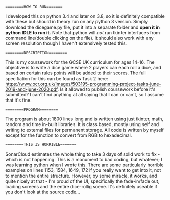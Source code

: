 `========HOW TO RUN=======`

I developed this on python 3.4 and later on 3.8, so it is definitely compatible with these but should in theory run on any python 3 version. Simply download the dicegame.py file, put it into a separate folder and **open it in python IDLE to run it.** Note that python will *not* run tkinter interfaces from command line(double clicking on the file). It should also work with any screen resolution though I haven't extensively tested this.

`========DESCRIPTION========`

This is my coursework for the GCSE UK curriculum for ages 14-16. The objective is to write a dice game where 2 players can each roll a dice, and based on certain rules points will be added to their scores. The full specifiation for this can be found as Task 2 here: https://www.ocr.org.uk/Images/503195-programming-project-tasks-june-2019-and-june-2020.pdf. Is it allowed to publish coursework before it's submitted? I can't find anything at all saying that I can or can't, so I assume that it's fine.

`========PROGRAM========`

The program is about 1800 lines long and is written using just tkinter, math, random and time in-built libraries. It is class based, mostly using self and writing to external files for permanent storage. All code is written by myself except for the function to convert from RGB to hexadecimal. 

`========THIS IS HORRIBLE=======`

SonarCloud estimates the whole thing to take 3 days of solid work to fix - which is not happening. This is a monument to bad coding, but whatever; I was learning python when I wrote this. There are some particularly horrible examples on lines 1153, 1584, 1649, 172 if you really want to get into it, not to mention the entire structure. However, by some miracle, it works, and quite nicely at that - I'm proud of the UI, specifically the fade-in/fade out, loading screens and the entire dice-rollig scene. It's definitely useable if you don't look at the source code...
